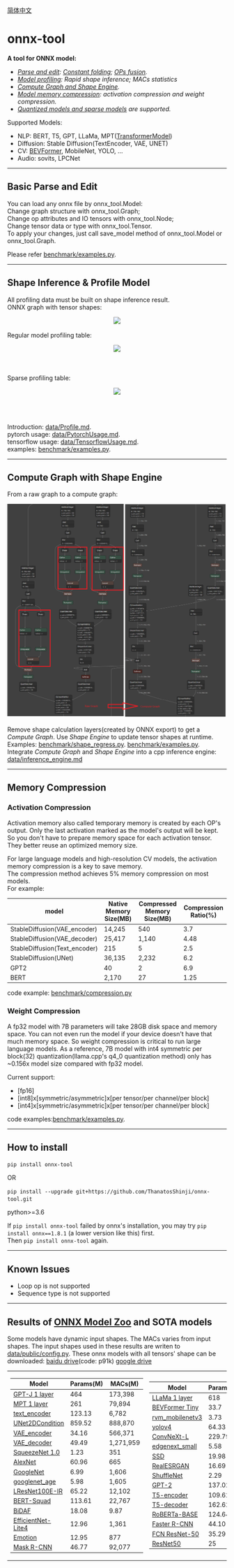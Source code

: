 <a href="README_CN.md">简体中文</a>
# onnx-tool

**A tool for ONNX model:**

* *[Parse and edit](#basic-parse-edit): [Constant folding](data/ConstantFolding.md); [OPs fusion](data/GraphFusion.md).*
* *[Model profiling](#shapeinfer-profile): Rapid shape inference; MACs statistics*
* *[Compute Graph and Shape Engine](#compute_graph-header).*
* *[Model memory compression](#memory-compression): activation compression and weight compression.*
* *[Quantized models and sparse models](#models) are supported.*

Supported Models:

* NLP: BERT, T5, GPT, LLaMa, MPT([TransformerModel](benchmark/transfomer_models.py))
* Diffusion: Stable Diffusion(TextEncoder, VAE, UNET)
* CV: [BEVFormer](benchmark/compression.py), MobileNet, YOLO, ...
* Audio: sovits, LPCNet

---

## Basic Parse and Edit
<a id="basic-parse-edit"></a>
You can load any onnx file by onnx_tool.Model:  
Change graph structure with onnx_tool.Graph;  
Change op attributes and IO tensors with onnx_tool.Node;  
Change tensor data or type with onnx_tool.Tensor.  
To apply your changes, just call save_model method of onnx_tool.Model or onnx_tool.Graph.

Please refer [benchmark/examples.py](benchmark/examples.py).

---

## Shape Inference & Profile Model
<a id="shapeinfer-profile"></a>
All profiling data must be built on shape inference result.  
ONNX graph with tensor shapes:
<p align="center">  
  <img src="data/shape_inference.jpg">
</p>  
Regular model profiling table:  
<p align="center">
  <img src="data/macs_counting.png">
</p>
<br><br>
Sparse profiling table:
<p id="sparsity" align="center">
  <img src="data/sparse_model.png">
</p>
<br><br>  

Introduction: [data/Profile.md](data/Profile.md).  
pytorch usage: [data/PytorchUsage.md](data/PytorchUsage.md).  
tensorflow
usage: [data/TensorflowUsage.md](data/TensorflowUsage.md).  
examples: [benchmark/examples.py](benchmark/examples.py).

---

## Compute Graph with Shape Engine
<a id="compute_graph-header"></a>
From a raw graph to a compute graph:
<p id="compute_graph" align="center">
  <img src="data/compute_graph.png">
</p>  

Remove shape calculation layers(created by ONNX export) to get a *Compute Graph*. Use *Shape Engine* to update tensor
shapes at runtime.  
Examples: [benchmark/shape_regress.py](benchmark/shape_regress.py).
[benchmark/examples.py](benchmark/examples.py).  
Integrate *Compute Graph* and *Shape Engine* into a cpp inference
engine: [data/inference_engine.md](data/inference_engine.md)

---

## Memory Compression
<a id="memory-compression"></a>

### Activation Compression
Activation memory also called temporary memory is created by each OP's output. Only the last activation marked as the
model's output will be kept. So you don't have to prepare memory space for each activation tensor. They better reuse 
an optimized memory size.

For large language models and high-resolution CV models, the activation memory compression is a key to save memory.  
The compression method achieves 5% memory compression on most models.   
For example:

 model                         | Native Memory Size(MB) | Compressed Memory Size(MB) | Compression Ratio(%) 
-------------------------------|------------------------|----------------------------|----------------------
 StableDiffusion(VAE_encoder)  | 14,245                 | 540                        | 3.7                  
 StableDiffusion(VAE_decoder)  | 25,417                 | 1,140                      | 4.48                 
 StableDiffusion(Text_encoder) | 215                    | 5                          | 2.5                  
 StableDiffusion(UNet)         | 36,135                 | 2,232                      | 6.2                  
 GPT2                          | 40                     | 2                          | 6.9                  
 BERT                          | 2,170                  | 27                         | 1.25                 

code example: [benchmark/compression.py](benchmark/compression.py)

### Weight Compression
A fp32 model with 7B parameters will take 28GB disk space and memory space. You can not even run the model if your device
 doesn't have that much memory space. So weight compression is critical to run large language models. As a reference, 7B 
model with int4 symmetric per block(32) quantization(llama.cpp's q4_0 quantization method) only has ~0.156x model size compared with fp32 model. 

Current support:   
* [fp16]
* [int8]x[symmetric/asymmetric]x[per tensor/per channel/per block]  
* [int4]x[symmetric/asymmetric]x[per tensor/per channel/per block]  

code examples:[benchmark/examples.py](benchmark/examples.py).  


---

## How to install
    
`pip install onnx-tool`

OR

`pip install --upgrade git+https://github.com/ThanatosShinji/onnx-tool.git`  

python>=3.6

If `pip install onnx-tool` failed by onnx's installation, you may try `pip install onnx==1.8.1` (a lower version like this) first.  
Then `pip install onnx-tool` again.


---

## Known Issues
* Loop op is not supported
* Sequence type is not supported
  
---

## Results of [ONNX Model Zoo](https://github.com/onnx/models) and SOTA models
<a id='models'></a>
Some models have dynamic input shapes. The MACs varies from input shapes. The input shapes used in these results are writen to [data/public/config.py](data/public/config.py).
These onnx models with all tensors' shape can be downloaded: [baidu drive](https://pan.baidu.com/s/1eebBP-n-wXvOhSmIH-NUZQ 
)(code: p91k) [google drive](https://drive.google.com/drive/folders/1H-ya1wTvjIMg2pMcMITWDIfWNSnjYxTn?usp=sharing)
<p id="results" align="center">
<table>
<tr>
<td>

Model | Params(M) | MACs(M)
---|---|---
<a href="benchmark/transfomer_models.py">GPT-J 1 layer</a> | 464 | 173,398  
<a href="benchmark/transfomer_models.py">MPT 1 layer</a> | 261 | 79,894
[text_encoder](https://huggingface.co/bes-dev/stable-diffusion-v1-4-onnx/tree/main)| 123.13 | 6,782
[UNet2DCondition](https://huggingface.co/bes-dev/stable-diffusion-v1-4-onnx/tree/main)| 859.52 | 888,870
[VAE_encoder](https://huggingface.co/bes-dev/stable-diffusion-v1-4-onnx/tree/main) | 34.16 | 566,371
[VAE_decoder](https://huggingface.co/bes-dev/stable-diffusion-v1-4-onnx/tree/main) | 49.49 | 1,271,959
[SqueezeNet 1.0](https://github.com/onnx/models/tree/main/vision/classification/squeezenet) | 1.23 | 351
[AlexNet](https://github.com/onnx/models/tree/main/vision/classification/alexnet) | 60.96 | 665
[GoogleNet](https://github.com/onnx/models/tree/main/vision/classification/inception_and_googlenet/googlenet) | 6.99 | 1,606
[googlenet_age](https://github.com/onnx/models/tree/main/vision/body_analysis/age_gender) | 5.98 | 1,605
[LResNet100E-IR](https://github.com/onnx/models/tree/main/vision/body_analysis/arcface) | 65.22 | 12,102
[BERT-Squad](https://github.com/onnx/models/tree/main/text/machine_comprehension/bert-squad) | 113.61 | 22,767
[BiDAF](https://github.com/onnx/models/tree/main/text/machine_comprehension/bidirectional_attention_flow) | 18.08 | 9.87
[EfficientNet-Lite4](https://github.com/onnx/models/tree/main/vision/classification/efficientnet-lite4) | 12.96 | 1,361
[Emotion](https://github.com/onnx/models/tree/main/vision/body_analysis/emotion_ferplus) | 12.95 | 877
[Mask R-CNN](https://github.com/onnx/models/tree/main/vision/object_detection_segmentation/mask-rcnn) | 46.77 | 92,077
</td>

<td>

Model | Params(M) | MACs(M)
---|-----------|---
<a href="benchmark/transfomer_models.py">LLaMa 1 layer</a> | 618       | 211,801  
[BEVFormer Tiny](https://github.com/DerryHub/BEVFormer_tensorrt) | 33.7      | 210,838
[rvm_mobilenetv3](https://github.com/PeterL1n/RobustVideoMatting) | 3.73      | 4,289
[yolov4](https://github.com/onnx/models/tree/main/vision/object_detection_segmentation/yolov4) | 64.33     | 3,319
[ConvNeXt-L](https://github.com/facebookresearch/ConvNeXt) | 229.79    | 34,872
[edgenext_small](https://github.com/mmaaz60/EdgeNeXt) | 5.58      | 1,357
[SSD](https://github.com/onnx/models/tree/main/vision/object_detection_segmentation/ssd) | 19.98     | 216,598
[RealESRGAN](https://github.com/xinntao/Real-ESRGAN) | 16.69     | 73,551
[ShuffleNet](https://github.com/onnx/models/tree/main/vision/classification/shufflenet) | 2.29      | 146
[GPT-2](https://github.com/onnx/models/tree/main/text/machine_comprehension/gpt-2) | 137.02    | 1,103
[T5-encoder](https://github.com/onnx/models/tree/main/text/machine_comprehension/t5) | 109.62    | 686
[T5-decoder](https://github.com/onnx/models/tree/main/text/machine_comprehension/t5) | 162.62    | 1,113
[RoBERTa-BASE](https://github.com/onnx/models/tree/main/text/machine_comprehension/roberta) | 124.64    | 688
[Faster R-CNN](https://github.com/onnx/models/blob/main/vision/object_detection_segmentation/faster-rcnn) | 44.10     | 46,018
[FCN ResNet-50](https://github.com/onnx/models/tree/main/vision/object_detection_segmentation/fcn) | 35.29     | 37,056
[ResNet50](https://github.com/onnx/models/tree/main/vision/classification/resnet) | 25        | 3,868

</td>
</tr>
</table>
</p>